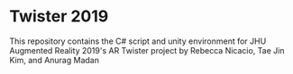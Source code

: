 # Twister 2019
This repository contains the C# script and unity environment for JHU Augmented Reality 2019's AR Twister project by Rebecca Nicacio, Tae Jin Kim, and Anurag Madan
